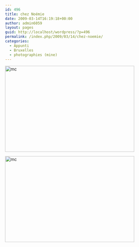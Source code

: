 ```yaml
---
id: 496
title: chez Noémie
date: 2009-03-14T16:19:18+00:00
author: admin6059
layout: pages
guid: http://localhost/wordpress/?p=496
permalink: /index.php/2009/03/14/chez-noemie/
categories:
  - Appunti
  - Bruxelles
  - photographies (mine)
---
```

[<img class="aligncenter size-full wp-image-1528" title="mc" src="http://blog.martasmaldone.eu/wp-content/uploads/2009/03/mc.jpg" alt="mc" width="425" height="283" srcset="http://blog.martasmaldone.eu/wp-content/uploads/2009/03/mc.jpg 425w, http://blog.martasmaldone.eu/wp-content/uploads/2009/03/mc-300x200.jpg 300w" sizes="(max-width: 425px) 100vw, 425px" />](http://blog.martasmaldone.eu/wp-content/uploads/2009/03/mc.jpg)

[<img class="aligncenter size-full wp-image-1544" title="mc" src="http://blog.martasmaldone.eu/wp-content/uploads/2009/03/mc1.jpg" alt="mc" width="425" height="283" srcset="http://blog.martasmaldone.eu/wp-content/uploads/2009/03/mc1.jpg 425w, http://blog.martasmaldone.eu/wp-content/uploads/2009/03/mc1-300x200.jpg 300w" sizes="(max-width: 425px) 100vw, 425px" />](http://blog.martasmaldone.eu/wp-content/uploads/2009/03/mc1.jpg)